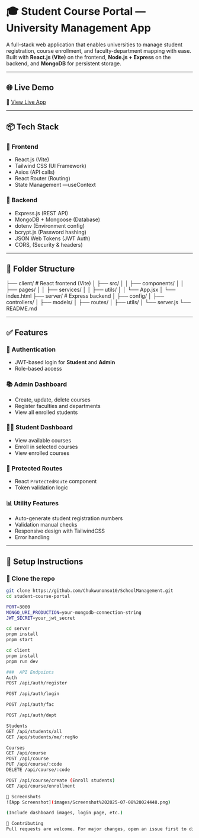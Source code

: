 # 🎓 Student Course Portal — University Management App

A full-stack web application that enables universities to manage student registration, course enrollment, and faculty-department mapping with ease. Built with **React.js (Vite)** on the frontend, **Node.js + Express** on the backend, and **MongoDB** for persistent storage.

---

## 🌐 Live Demo

🔗 [View Live App](https://schoolmanagement-1-frontend.onrender.com)

---

## 📦 Tech Stack

### 🔹 Frontend
- React.js (Vite)
- Tailwind CSS (UI Framework)
- Axios (API calls)
- React Router (Routing)
- State Management —useContext

### 🔹 Backend
- Express.js (REST API)
- MongoDB + Mongoose (Database)
- dotenv (Environment config)
- bcrypt.js (Password hashing)
- JSON Web Tokens (JWT Auth)
- CORS, (Security & headers)

---

## 📁 Folder Structure
├── client/ # React frontend (Vite)
│ ├── src/
│ │ ├── components/
│ │ ├── pages/
│ │ ├── services/
│ │ ├── utils/
│ │ └── App.jsx
│ └── index.html
├── server/ # Express backend
│ ├── config/
│ ├── controllers/
│ ├── models/
│ ├── routes/
│ ├── utils/
│ └── server.js
└── README.md



---

## ✅ Features

### 👤 Authentication
- JWT-based login for **Student** and **Admin**
- Role-based access

### 📚 Admin Dashboard
- Create, update, delete courses
- Register faculties and departments
- View all enrolled students

### 👨‍🎓 Student Dashboard
- View available courses
- Enroll in selected courses
- View enrolled courses

### 🔐 Protected Routes
- React `ProtectedRoute` component
- Token validation logic

### 📊 Utility Features
- Auto-generate student registration numbers
- Validation  manual checks
- Responsive design with TailwindCSS
- Error handling 

---

## 🧪 Setup Instructions

### 🚀 Clone the repo

```bash
git clone https://github.com/Chukwunonso10/SchoolManagement.git
cd student-course-portal

PORT=3000
MONGO_URI_PRODUCTION=your-mongodb-connection-string
JWT_SECRET=your_jwt_secret

cd server
pnpm install
pnpm start

cd client
pnpm install
pnpm run dev

###  API Endpoints
Auth
POST /api/auth/register

POST /api/auth/login

POST /api/auth/fac

POST /api/auth/dept

Students
GET /api/students/all
GET /api/students/me/:regNo

Courses
GET /api/course
POST /api/course
PUT /api/course/:code
DELETE /api/course/:code

POST /api/course/create (Enroll students)
GET /api/course/enrollment

📸 Screenshots
![App Screenshot](images/Screenshot%202025-07-08%20024448.png)

(Include dashboard images, login page, etc.)

🤝 Contributing
Pull requests are welcome. For major changes, open an issue first to discuss.